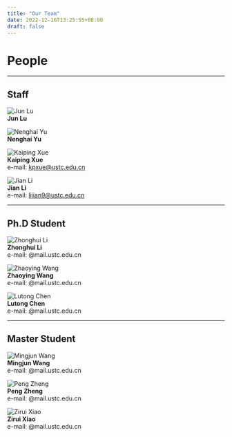 ```yaml
---
title: "Our Team"
date: 2022-12-16T13:25:55+08:00
draft: false
---
```


# People  

***

## Staff

![Jun Lu](https://github.com/ertuil/QuantumNetworkWebsite/raw/main/static/images/lujun.png)   
**Jun Lu**  

![Nenghai Yu](url)  
**Nenghai Yu**  

![Kaiping Xue](url)  
**Kaiping Xue**  
e-mail: <kpxue@ustc.edu.cn>

![Jian Li](https://github.com/ertuil/QuantumNetworkWebsite/raw/main/static/images/Photo-lijian.JPG)  
**Jian Li**  
e-mail: <lijian9@ustc.edu.cn>

***

## Ph.D Student

![Zhonghui Li](url)  
**Zhonghui Li**  
e-mail: @mail.ustc.edu.cn 

![Zhaoying Wang](url)  
**Zhaoying Wang**  
e-mail: @mail.ustc.edu.cn 

![Lutong Chen](url)  
**Lutong Chen**  
e-mail: @mail.ustc.edu.cn 

***

## Master Student 

![Mingjun Wang](url)  
**Mingjun Wang**  
e-mail: @mail.ustc.edu.cn 

![Peng Zheng](url)  
**Peng Zheng**  
e-mail: @mail.ustc.edu.cn 

![Zirui Xiao](url)  
**Zirui Xiao**  
e-mail: @mail.ustc.edu.cn 